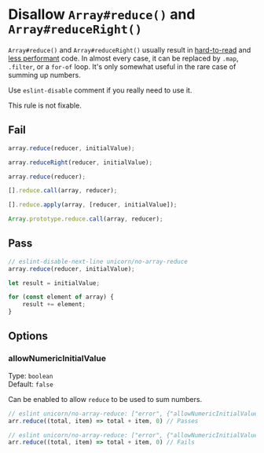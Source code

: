 # Disallow `Array#reduce()` and `Array#reduceRight()`

`Array#reduce()` and `Array#reduceRight()` usually result in [hard-to-read](https://twitter.com/jaffathecake/status/1213077702300852224) and [less performant](https://www.richsnapp.com/article/2019/06-09-reduce-spread-anti-pattern) code. In almost every case, it can be replaced by `.map`, `.filter`, or a `for-of` loop. It's only somewhat useful in the rare case of summing up numbers.

Use `eslint-disable` comment if you really need to use it.

This rule is not fixable.

## Fail

```js
array.reduce(reducer, initialValue);
```

```js
array.reduceRight(reducer, initialValue);
```

```js
array.reduce(reducer);
```

```js
[].reduce.call(array, reducer);
```

```js
[].reduce.apply(array, [reducer, initialValue]);
```

```js
Array.prototype.reduce.call(array, reducer);
```

## Pass

```js
// eslint-disable-next-line unicorn/no-array-reduce
array.reduce(reducer, initialValue);
```

```js
let result = initialValue;

for (const element of array) {
	result += element;
}
```
## Options

### allowNumericInitialValue

Type: `boolean`\
Default: `false`

Can be enabled to allow `reduce` to be used to sum numbers.

```js
// eslint unicorn/no-array-reduce: ["error", {"allowNumericInitialValue": true}]
arr.reduce((total, item) => total + item, 0) // Passes
```

```js
// eslint unicorn/no-array-reduce: ["error", {"allowNumericInitialValue": false}]
arr.reduce((total, item) => total + item, 0) // Fails
```
